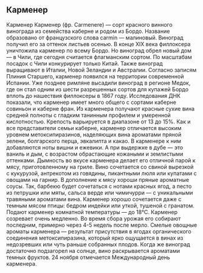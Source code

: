 ## Карменер 

Карменер
Карменер (фр. Сarmenere) — сорт красного винного винограда из семейства каберне и родом из Бордо. Название образовано от французского слова carmin — малиновый. Виноград получил его за оттенок листьев осенью. В конце XIX века филлоксера уничтожила карменер по всему Бордо. Но виноград обрел новый дом — в Чили, где сегодня считается флагманским сортом. По масштабам посадок с Чили конкурирует только Китай. Также виноград выращивают в Италии, Новой Зеландии и Австралии.
Согласно записям Плиния Старшего, карменер появился на территории современной Испании. Уже позднее римляне высадили виноград в регионе Медок, где он стал одним из шести разрешенных сортов для купажей Бордо вплоть до нашествия филлоксеры в 1867 году.
Исследования ДНК показали, что карменер имеет много общего с сортами каберне совиньон и каберне фран.
Из карменера получают красные сухие вина средней полноты с гладким танинным профилем и умеренной кислотностью. Крепость варьируется в диапазоне от 13 до 15%.
Как и все представители семьи каберне, карменер отличается высоким уровнем метоксипиразинов, наделяющих вина ароматами пряной зелени, болгарского перца, эвкалипта и какао. В карменере к ним добавляются ноты вишни и ежевики. А при выдержке в дубе — это ваниль и дым, с возрастом обрастающие кожаными и землистыми оттенками.
Дымность во вкусе карменера делает его отличной парой к мясу, приготовленному на гриле. Вино сочетается со свиной вырезкой с кукурузой, антрекотом из говядины, пикантными люля или купатами с овощами на гарнир. В дополнение к мясу хороши пряные ароматные соусы. Так, барбекю будет сочетаться с нотами красных ягод, а песто из петрушки или мяты, сальса верде или чимичурри — с уникальными травяными ароматами вина.
Карменер хорошо сочетается даже с темным мясом птицы: бедром индейки или уткой, тушеной с гранатом. Подают карменер комнатной температуры — до 18°C.
Карменер созревает очень медленно. Во время сбора урожая его собирают последним, примерно через 4-5 недель после мерло.
Смелые овощные ароматы карменера — результат присутствия в ягодах органического соединения метоксипиразина, который ярко ощущается в винах из недозревших или чуть раньше собранных плодов. Когда же виноград достаточно подзагорел на солнце, вино раскрывается ароматами темных фруктов.
24 ноября отмечается Международный день карменера.
